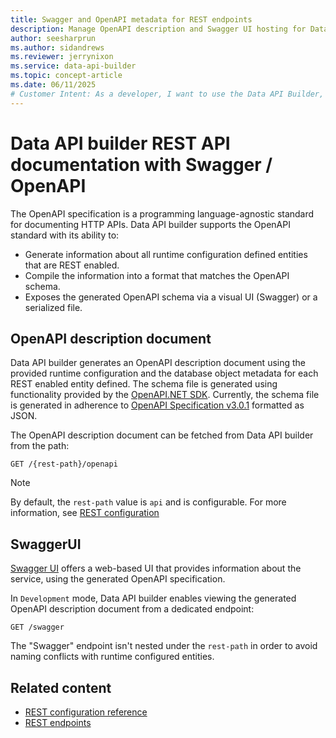 ```yaml
---
title: Swagger and OpenAPI metadata for REST endpoints
description: Manage OpenAPI description and Swagger UI hosting for Data API builder's REST API endpoints feature.
author: seesharprun
ms.author: sidandrews
ms.reviewer: jerrynixon
ms.service: data-api-builder
ms.topic: concept-article
ms.date: 06/11/2025
# Customer Intent: As a developer, I want to use the Data API Builder, so that I can host OpenAPI/Swagger metadata.
---
```


# Data API builder REST API documentation with Swagger / OpenAPI

The OpenAPI specification is a programming language-agnostic standard for documenting HTTP APIs. Data API builder supports the OpenAPI standard with its ability to:

- Generate information about all runtime configuration defined entities that are REST enabled.
- Compile the information into a format that matches the OpenAPI schema.
- Exposes the generated OpenAPI schema via a visual UI (Swagger) or a serialized file.

## OpenAPI description document

Data API builder generates an OpenAPI description document using the provided runtime configuration and the database object metadata for each REST enabled entity defined.
The schema file is generated using functionality provided by the [OpenAPI.NET SDK](https://github.com/microsoft/OpenAPI.NET). Currently, the schema file is generated in adherence to [OpenAPI Specification v3.0.1](https://spec.openapis.org/oas/v3.0.1.html) formatted as JSON.

The OpenAPI description document can be fetched from Data API builder from the path:

```https
GET /{rest-path}/openapi 
```

> [!NOTE]
> By default, the `rest-path` value is `api` and is configurable. For more information, see [REST configuration](../reference-configuration.md#rest-runtime)

## SwaggerUI

[Swagger UI](https://swagger.io/swagger-ui) offers a web-based UI that provides information about the service, using the generated OpenAPI specification.

In `Development` mode, Data API builder enables viewing the generated OpenAPI description document from a dedicated endpoint:

```https
GET /swagger
```

The "Swagger" endpoint isn't nested under the `rest-path` in order to avoid naming conflicts with runtime configured entities.

## Related content

- [REST configuration reference](../reference-configuration.md#rest-runtime)
- [REST endpoints](rest.md)
